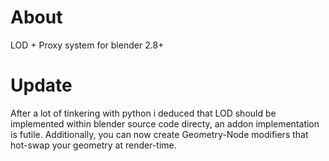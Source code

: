 # About
LOD + Proxy system for blender 2.8+

# Update 
After a lot of tinkering with python i deduced that LOD should be implemented within blender source code directy, an addon implementation is futile. 
Additionally, you can now create Geometry-Node modifiers that hot-swap your geometry at render-time.
